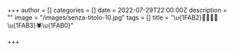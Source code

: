 +++
author = []
categories = []
date = 2022-07-29T22:00:00Z
description = ""
image = "/images/senza-titolo-10.jpg"
tags = []
title = "\u{1FAB2}🦗🐝🐜🐞\u{1FAB3}🕷\u{1FAB0}"

+++
